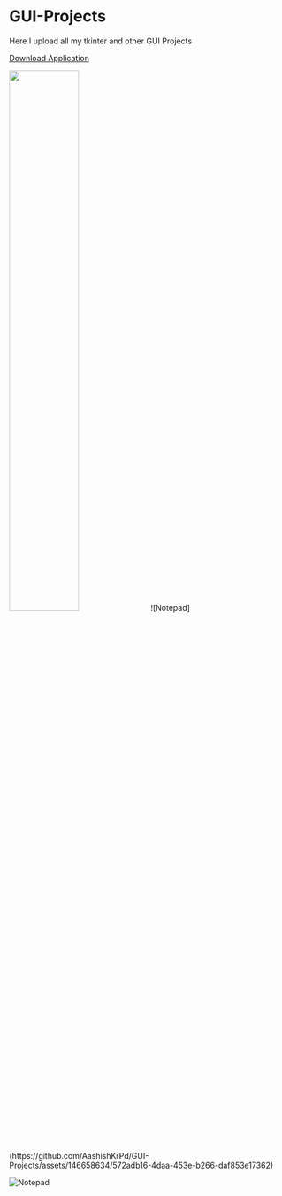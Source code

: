 # GUI-Projects
Here I upload all my tkinter and other GUI Projects

[Download Application](https://github.com/AashishKrPd/GUI-Projects/releases)

<img src="https://github.com/AashishKrPd/GUI-Projects/assets/146658634/830c9729-ff92-427a-b683-54d3f08019f1" width=50% height=50%>
![Notepad](https://github.com/AashishKrPd/GUI-Projects/assets/146658634/572adb16-4daa-453e-b266-daf853e17362)

![Notepad](https://google.com)


